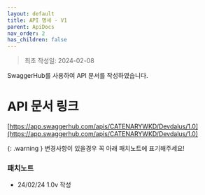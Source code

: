 ```yaml
---
layout: default
title: API 명세 - V1
parent: ApiDocs
nav_order: 2
has_children: false
---
```



> 최초 작성일: 2024-02-08   

SwaggerHub를 사용하여 API 문서를 작성하였습니다.  


# API 문서 링크
[https://app.swaggerhub.com/apis/CATENARYWKD/Devdalus/1.0](https://app.swaggerhub.com/apis/CATENARYWKD/Devdalus/1.0)

{: .warning }
변경사항이 있을경우 꼭 아래 패치노트에 표기해주세요!

### 패치노트
* 24/02/24 1.0v 작성